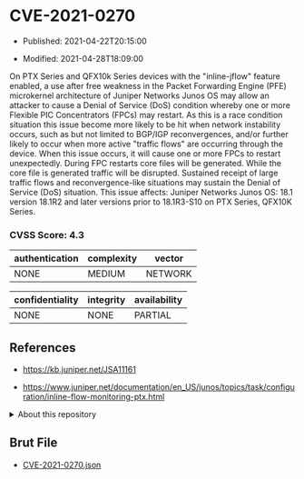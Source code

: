 # CVE-2021-0270

- Published: 2021-04-22T20:15:00

- Modified: 2021-04-28T18:09:00

On PTX Series and QFX10k Series devices with the "inline-jflow" feature enabled, a use after free weakness in the Packet Forwarding Engine (PFE) microkernel architecture of Juniper Networks Junos OS may allow an attacker to cause a Denial of Service (DoS) condition whereby one or more Flexible PIC Concentrators (FPCs) may restart. As this is a race condition situation this issue become more likely to be hit when network instability occurs, such as but not limited to BGP/IGP reconvergences, and/or further likely to occur when more active "traffic flows" are occurring through the device. When this issue occurs, it will cause one or more FPCs to restart unexpectedly. During FPC restarts core files will be generated. While the core file is generated traffic will be disrupted. Sustained receipt of large traffic flows and reconvergence-like situations may sustain the Denial of Service (DoS) situation. This issue affects: Juniper Networks Junos OS: 18.1 version 18.1R2 and later versions prior to 18.1R3-S10 on PTX Series, QFX10K Series.

### CVSS Score: **4.3**

| authentication | complexity | vector |
| --- | --- | --- |
| NONE | MEDIUM | NETWORK |

| confidentiality | integrity | availability |
| --- | --- | --- |
| NONE | NONE | PARTIAL |

## References

* https://kb.juniper.net/JSA11161

* https://www.juniper.net/documentation/en_US/junos/topics/task/configuration/inline-flow-monitoring-ptx.html

<details>
<summary>About this repository</summary> 

  This repository is part of the project [Live Hack CVE](https://github.com/Live-Hack-CVE). Main website can be found [www.live-hack.org](https://www.live-hack.org) 
  
  Made by [Sn0wAlice](https://github.com/Sn0wAlice) for the people that care about security and need to have a feed of the latest CVEs. Hope you enjoy it, don't forget to star the repo and follow me on [Twitter](https://twitter.com/Sn0wAlice) and [Github](https://github.com/Sn0wAlice). And that is my [personnal website](https://www.alice-snow.me/)

  - [Home Page](https://github.com/Live-Hack-CVE)
  - [Framework](https://github.com/Live-Hack-CVE/cve-framework)
  - [CVE database](https://github.com/Live-Hack-CVE/full_database)
  - [Changelog](https://github.com/Live-Hack-CVE/Changelog)
</details>

## Brut File

* [CVE-2021-0270.json](https://raw.githubusercontent.com/Live-Hack-CVE/full_database/main/cves/2021/CVE-2021-0270.json)

